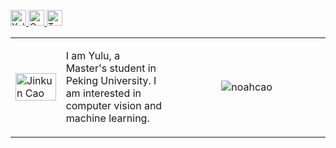 <p> 
  <a href="https://github.com/sunrainyg"> <img src="https://img.shields.io/badge/" height="25px" alt="Yulu Gan">
  <a href="https://www.semanticscholar.org/author/Yulu-Gan/2142286278"><img src="https://img.shields.io/badge/scholar-4385FE.svg?&style=plastic&logo=google-scholar&logoColor=white" alt="Google Scholar" height="25px"> </a>
  <a href="https://twitter.com/yule_gan"><img src="https://img.shields.io/twitter/follow/jinkuncao" height="25px" alt="Twiiter"> </a>
</p> 


<table width="100%" cellspacing="12" margin="0" padding="0" cellpadding="0">
<tbody>
  <tr>
    <td width="16%">
        <a href="http://www.jinkuncao.com/static/img/photonew.bc798d3.jpg"><img alt="Jinkun Cao" src="http://www.jinkuncao.com/static/img/photonew.bc798d3.jpg" width="100%"></a>
    </td>
    <td>
    <p> 
        I am Yulu, a Master's student in Peking University. I am interested in computer vision and machine learning.
    </p>
    </td>
    <td width="50%" padding="0">
        <p align="middle" width="100%" padding="0"> <img src="https://github-readme-stats.vercel.app/api?username=noahcao&show_icons=true&include_all_commits=true&theme=vue&count_private=true" alt="noahcao" /> </p>
    </td>
   </tr>
</tbody>
</table>
